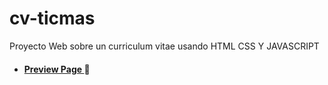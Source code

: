# cv-ticmas
Proyecto Web sobre un curriculum vitae  usando HTML CSS  Y JAVASCRIPT
- #### [ Preview Page ](https://matiasc-e.github.io/cv-ticmas/) :page_facing_up:
